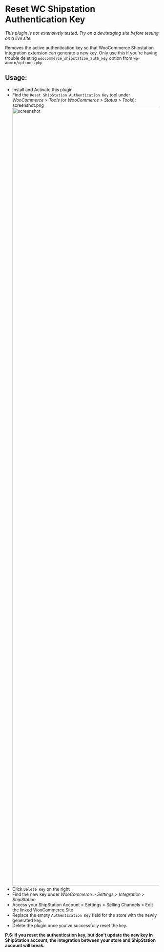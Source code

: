 # Reset WC Shipstation Authentication Key

*This plugin is not extensively tested. Try on a dev/staging site before testing on a live site.*

Removes the active authentication key so that WooCommerce Shipstation integration extension can generate a new key. Only use this if you're having trouble deleting `woocommerce_shipstation_auth_key` option from `wp-admin/options.php`

## Usage:

* Install and Activate this plugin
* Find the `Reset ShipStation Authentication Key` tool under *WooCommerce > Tools* (or *WooCommerce > Status > Tools*):
    screenshot.png<img width="2541" alt="screenshot" src="https://user-images.githubusercontent.com/17475174/121876122-d1f6dd00-cd26-11eb-8adf-5d9886248a17.png">
* Click `Delete Key` on the right
* Find the new key under *WooCommerce > Settings > Integration > ShipStation* 
* Access your ShipStation Account > Settings > Selling Channels > Edit the linked WooCommerce Site
* Replace the empty `Authentication Key` field for the store with the newly generated key.
* Delete the plugin once you've successfully reset the key.

**P.S: If you reset the authentication key, but don't update the new key in ShipStation account, the integration between your store and ShipStation account will break.**
